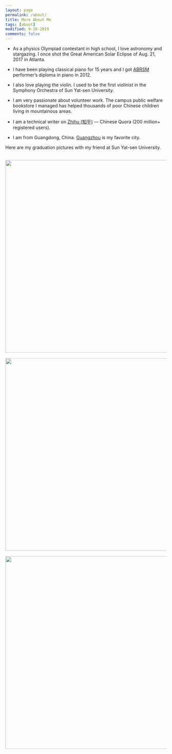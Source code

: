 ```yaml
---
layout: page
permalink: /about/
title: More About Me
tags: [about]
modified: 9-10-2019
comments: false
---
```


* As a physics Olympiad contestant in high school, I love astronomy and stargazing. I once shot the Great American Solar Eclipse of Aug. 21, 2017 in Atlanta.

* I have been playing classical piano for 15 years and I got <a href="https://us.abrsm.org/en/" target="_blank">ABRSM</a> performer’s diploma in piano in 2012.

* I also love playing the violin. I used to be the first violinist in the Symphony Orchestra of Sun Yat-sen University.

* I am very passionate about volunteer work. The campus public welfare bookstore I managed has helped thousands of poor Chinese children living in mountainous areas.

* I am a technical writer on <a href="https://www.zhihu.com/people/shang-shi-zhou" target="_blank">Zhihu (知乎)</a> — Chinese Quora (200 million+ registered users).

* I am from Guangdong, China. <a href="https://en.wikipedia.org/wiki/Guangzhou" target="_blank">Guangzhou</a> is my favorite city.

Here are my graduation pictures with my friend at Sun Yat-sen University.

<br />
<img src="https://chersophyte.github.io/images/picture1.jpg" width="600px" />
&nbsp;
<img src="https://chersophyte.github.io/images/picture2.jpg" width="600px" />
&nbsp;
<img src="https://chersophyte.github.io/images/picture3.jpg" width="600px" />




